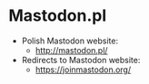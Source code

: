 # Mastodon.pl

* Polish Mastodon website:
  * http://mastodon.pl/
* Redirects to Mastodon website:
  * https://joinmastodon.org/